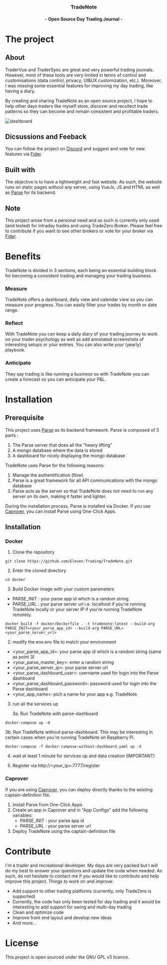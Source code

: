 
<h3 align="center">TradeNote</h3>
<h4 align="center">- Open Source Day Trading Journal -</h4>


# The project
## About
TraderVue and TraderSync are great and very powerful trading journals. However, most of these tools are very limited in terms of control and customisations (data control, privacy, UI&UX customization, etc.). Moreover, I was missing some essential features for improving my day trading, like having a diary.

By creating and sharing TradeNote as an open source project, I hope to help other days traders like myself store, discover and recollect trade patterns so they can become and remain consistent and profitable traders.

![dashboard](https://f003.backblazeb2.com/file/7ak-public/tradenote/TradeNote-Dashboard.png "Dashboard")

## Dicsussions and Feeback
You can follow the project on [Discord](https://discord.gg/ZbHekKYb85 "Discord") and suggest and vote for new features via [Fider](https://fider.tradenote.co "Fider").

## Built with
The objective is to have a lightweight and fast website. As such, the website runs on static pages without any server, using VueJs, JS and HTML as well as [Parse](https://parseplatform.org/ "Parse") for its backend.

## Note
This project arose from a personal need and as such is currently only used (and tested) for intraday trades and using TradeZero Broker. Please feel free to contribute if you want to see other brokers or vote for your broker via [Fider](https://fider.tradenote.co "Fider"). 


# Benefits
TradeNote is divided in 3 sections, each being an essential building block for becoming a consistent trading and managing your trading business.

### Measure
TradeNote offers a dashboard, daily view and calendar view so you can measure your progress. You can easily filter your trades by month or date range.


### Reflect
With TradeNote you can keep a daily diary of your trading journey to work on your trader psychology as well as add annotated screenshots of interesting setups or your entries. You can also write your (yearly) playbook.

### Anticipate
They say trading is like running a business so with TradeNote you can create a forecast so you can anticipate your P&L.


# Installation
## Prerequisite
This project uses [Parse](https://github.com/parse-community "Parse") as its backend framework. Parse is composed of 3 parts :
1. The Parse server that does all the "heavy lifting"
2. A mongo database where the data is stored
3. A dashboard for nicely displaying the mongo database

TradeNote uses Parse for the following reasons: 
1. Manage the authentification (flow)
2. Parse is a great framework for all API communications with the mongo database
3. Parse acts as the server so that TradeNote does not need to run any server on its own, making it faster and lighter. 

During the installation process, Parse is installed via Docker. If you use [Caprover](https://github.com/caprover/caprover "Caprover"), you can install Parse using One-Click Apps.

## Installation
### Docker
1. Clone the repository
```
git clone https://github.com/Eleven-Trading/TradeNote.git
```
2. Enter the cloned directory
```
cd docker
```
3. Build Docker image with your custom parameters
 - PARSE_INIT : your parse app id which is a random string.
 - PARSE_URL : your parse server url i.e. localhost if you're running TradeNote locally or your server IP if you're running TradeNote remotely.
```
docker build -f docker/Dockerfile . -t tradenote:latest --build-arg PARSE_INIT=<your_parse_app_id> --build-arg PARSE_URL=<your_parse_server_url>
```
2. modify the env.env file to match your environment
- <your_parse_app_id>: your parse app id which is a random string (same as point 3)
- <your_parse_master_key>: enter a random string
- <your_parse_server_ip>: your parse server url
- <your_parse_dashboard_user>: username used for login into the Parse dashboard
- <your_parse_dashboard_password>: password used for login into the Parse dashboard
- <your_app_name>: pich a name for your app e.g. TradeNote

3. run all the services up

   3a. Run TradeNote with parse-dashboard
   
```
docker-compose up -d
```   

   3b. Run TradeNote without parse-dashboard.
  This may be interesting in certain cases when you're running TradeNote on Raspberry Pi.

```
docker-compose -f docker-compose-without-dashboard.yaml up -d
```

4. wait at least 1 minute for services up and data creation (IMPORTANT)

5. Register via http://<your_ip>:7777/register

### Caprover
If you are using [Caprover](https://github.com/caprover/caprover "Caprover"), you can deploy directly thanks to the existing captain-definition file.
1. Install Parse from One-Click Apps
2. Create an app in Caprover and in "App Configs" add the following variables: 
   - PARSE_INIT : your parse app id
   - PARSE_URL : your parse server url
3. Deploy TradeNote using the captain-definition file


# Contribute
I'm a trader and recreational developer. My days are very packed but I will do my best to answer your questions and update the code when needed. As such, do not hesitate to contact me if you would like to contribute and help improve this project. Things to work on and improve:
- Add support to other trading platforms (currently, only TradeZero is supported)
- Currently, the code has only been tested for day trading and it would be interesting to add support for swing and multi-day trading
- Clean and optimize code
- Improve front end layout and develop new ideas
- And more...

# License
This project is open sourced under the GNU GPL v3 licence.
